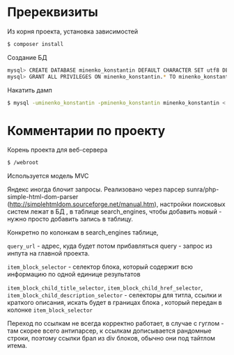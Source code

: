 # Пререквизиты

Из корня проекта, установка зависимостей
```sh
$ composer install
```

Создание БД
```sh
mysql> CREATE DATABASE minenko_konstantin DEFAULT CHARACTER SET utf8 DEFAULT COLLATE utf8_general_ci;
mysql> GRANT ALL PRIVILEGES ON minenko_konstantin.* TO minenko_konstantin@localhost IDENTIFIED BY 'minenko_konstantin';
```

Накатить дамп
```sh
$ mysql -uminenko_konstantin -pminenko_konstantin minenko_konstantin < __sql/minenko_konstantin-2018-06-08.sql
```


# Комментарии по проекту

Корень проекта для веб-сервера
```sh
$ /webroot
```

Используется модель MVC

Яндекс иногда блочит запросы.
Реализовано через парсер sunra/php-simple-html-dom-parser (http://simplehtmldom.sourceforge.net/manual.htm), настройки поисковых систем лежат в БД , в таблице search_engines, чтобы добавить новый - нужно просто добавить запись в таблицу.

Конкретно по колонкам в search_engines таблице,

`query_url` - адрес, куда будет потом прибавляться query - запрос из инпута на главной проекта.

`item_block_selector` - селектор блока, который содержит всю информацию по одной единице результатов

`item_block_child_title_selector`, `item_block_child_href_selector`, `item_block_child_description_selector` - селекторы для титла, ссылки и краткого описания, искать будет в границах блока , который передан в колонке `item_block_selector`

Переход по ссылкам не всегда корректно работает, в случае с гуглом - там скорее всего антипарсер, к ссылкам дописывается рандомные строки, поэтому ссылки брал из div блоков, обычно они под тайтлом итема.
